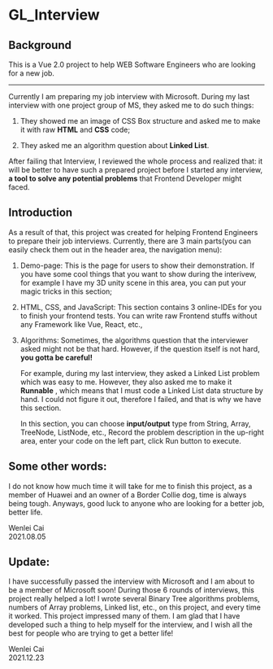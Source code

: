 # GL_Interview
## Background
This is a Vue 2.0 project to help WEB Software Engineers who are looking for a new job.
___

Currently I am preparing my job interview with Microsoft. During my last interview with one project group of MS, they asked me to do such things:

1. They showed me an image of CSS Box structure and asked me to make it with raw **HTML** and **CSS** code;

2. They asked me an algorithm question about **Linked List**.

After failing that Interview, I reviewed the whole process and realized that: it will be better to have such a prepared project before I started any interview, **a tool to solve any potential problems** that Frontend Developer might faced.

## Introduction
As a result of that, this project was created for helping Frontend Engineers to prepare their job interviews. Currently, there are 3 main parts(you can easily check them out in the header area, the navigation menu):

1. Demo-page: This is the page for users to show their demonstration. If you have some cool things that you want to show during the interivew, for example I have my 3D unity scene in this area, you can put your magic tricks in this section;

2. HTML, CSS, and JavaScript: This section contains 3 online-IDEs for you to finish your frontend tests. You can write raw Frontend stuffs without any Framework like Vue, React, etc.,

3. Algorithms: Sometimes, the algorithms question that the interviewer asked might not be that hard. However, if the question itself is not hard, **you gotta be careful!** 

	For example, during my last interview, they asked a Linked List problem which was easy to me. However, they also asked me to make it **Runnable** , which means that I must code a Linked List data structure by hand. I could not figure it out, therefore I failed, and that is why we have this section.
	
	In this section, you can choose **input/output** type from String, Array, TreeNode, ListNode, etc., Record the problem description in the up-right area, enter your code on the left part, click Run button to execute.

## Some other words:
I do not know how much time it will take for me to finish this project, as a member of Huawei and an owner of a Border Collie dog, time is always being tough. Anyways, good luck to anyone who are looking for a better job, better life.

Wenlei Cai\
2021.08.05

## Update:
I have successfully passed the interview with Microsoft and I am about to be a member of Microsoft soon! During those 6 rounds of interviews, this project really helped a lot! I wrote several Binary Tree algorithms problems, numbers of Array problems, Linked list, etc., on this project, and every time it worked. This project impressed many of them. I am glad that I have developed such a thing to help myself for the interview, and I wish all the best for people who are trying to get a better life!

Wenlei Cai\
2021.12.23

